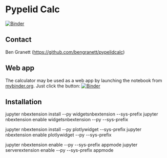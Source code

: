 Pypelid Calc
============

[![Binder](https://mybinder.org/badge_logo.svg)](https://mybinder.org/v2/gh/bengranett/pypelidcalc/master?urlpath=/apps/notebook/pypelid-snr.ipynb)

Contact
-------
Ben Granett (https://github.com/bengranett/pypelidcalc)

Web app
-------
The calculator may be used as a web app by launching the notebook from [mybinder.org](https://mybinder.org/).
Just click the button: [![Binder](https://mybinder.org/badge_logo.svg)](https://mybinder.org/v2/gh/bengranett/pypelidcalc/master?urlpath=/apps/notebook/pypelid-snr.ipynb)

Installation
------------

jupyter nbextension install --py widgetsnbextension --sys-prefix
jupyter nbextension enable widgetsnbextension --py --sys-prefix

jupyter nbextension install --py plotlywidget --sys-prefix
jupyter nbextension enable plotlywidget --py --sys-prefix

jupyter nbextension     enable --py --sys-prefix appmode
jupyter serverextension enable --py --sys-prefix appmode
